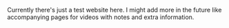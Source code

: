 Currently there's just a test website here. I might add more in the future like accompanying pages for videos with notes and extra information.
